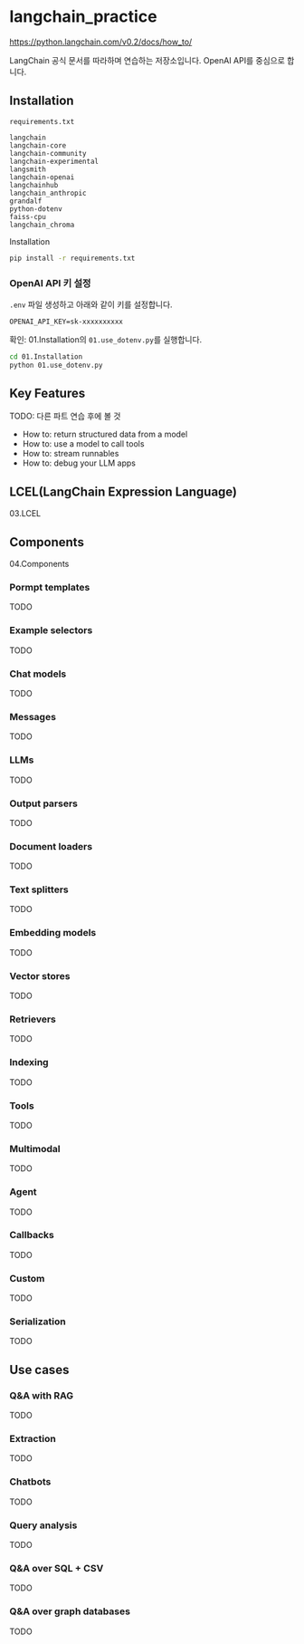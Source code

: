 # langchain_practice

<https://python.langchain.com/v0.2/docs/how_to/>

LangChain 공식 문서를 따라하며 연습하는 저장소입니다. OpenAI API를 중심으로 합니다.

## Installation

`requirements.txt`

```text
langchain
langchain-core
langchain-community
langchain-experimental
langsmith
langchain-openai
langchainhub
langchain_anthropic
grandalf
python-dotenv
faiss-cpu
langchain_chroma
```

Installation

```bash
pip install -r requirements.txt
```

### OpenAI API 키 설정

`.env` 파일 생성하고 아래와 같이 키를 설정합니다.

```text
OPENAI_API_KEY=sk-xxxxxxxxxx
```

확인: 01.Installation의 `01.use_dotenv.py`를 실행합니다.

```bash
cd 01.Installation
python 01.use_dotenv.py
```

## Key Features

TODO: 다른 파트 연습 후에 볼 것

- How to: return structured data from a model
- How to: use a model to call tools
- How to: stream runnables
- How to: debug your LLM apps

## LCEL(LangChain Expression Language)

03.LCEL

## Components

04.Components

### Pormpt templates

TODO

### Example selectors

TODO

### Chat models

TODO

### Messages

TODO

### LLMs

TODO

### Output parsers

TODO

### Document loaders

TODO

### Text splitters

TODO

### Embedding models

TODO

### Vector stores

TODO

### Retrievers

TODO

### Indexing

TODO

### Tools

TODO

### Multimodal

TODO

### Agent

TODO

### Callbacks

TODO

### Custom

TODO

### Serialization

TODO

## Use cases

### Q&A with RAG

TODO

### Extraction

TODO

### Chatbots

TODO

### Query analysis

TODO

### Q&A over SQL + CSV

TODO

### Q&A over graph databases

TODO